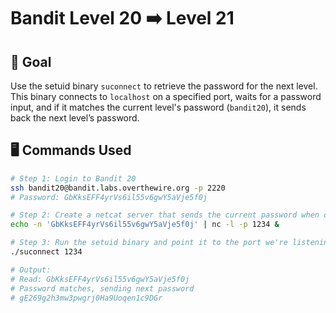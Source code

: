 # Bandit Level 20 ➡️ Level 21

## 🧠 Goal
Use the setuid binary `suconnect` to retrieve the password for the next level. This binary connects to `localhost` on a specified port, waits for a password input, and if it matches the current level's password (`bandit20`), it sends back the next level’s password.

## 🖥️ Commands Used
```bash
# Step 1: Login to Bandit 20
ssh bandit20@bandit.labs.overthewire.org -p 2220
# Password: GbKksEFF4yrVs6il55v6gwY5aVje5f0j

# Step 2: Create a netcat server that sends the current password when contacted
echo -n 'GbKksEFF4yrVs6il55v6gwY5aVje5f0j' | nc -l -p 1234 &

# Step 3: Run the setuid binary and point it to the port we're listening on
./suconnect 1234

# Output:
# Read: GbKksEFF4yrVs6il55v6gwY5aVje5f0j
# Password matches, sending next password
# gE269g2h3mw3pwgrj0Ha9Uoqen1c9DGr
